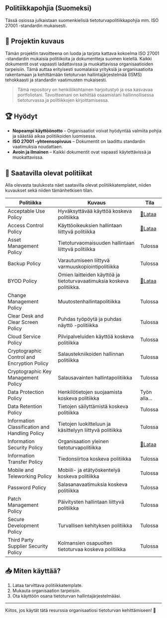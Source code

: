 ## Politiikkapohjia (Suomeksi)

Tässä osiossa julkaistaan suomenkielisiä tietoturvapolitiikkapohjia mm. ISO 27001 -standardin mukaisesti.

## 📖 Projektin kuvaus
Tämän projektin tavoitteena on luoda ja tarjota kattava kokoelma ISO 27001 -standardin mukaisia politiikoita ja dokumentteja suomen kielellä. Kaikki dokumentit ovat vapaasti ladattavissa ja muokattavissa organisaatioiden tarpeisiin. Tämä auttaa erityisesti suomalaisia yrityksiä ja organisaatioita rakentamaan ja kehittämään tietoturvan hallintajärjestelmää (ISMS) tehokkaasti ja standardin vaatimusten mukaisesti.

> Tämä repository on henkilökohtainen harjoitustyö ja osa kasvavaa portfoliotani. Tavoitteenani on kehittää osaamistani hallinnollisessa tietoturvassa ja politiikkojen kirjoittamisessa.

## 🏆 Hyödyt
- **Nopeampi käyttöönotto** – Organisaatiot voivat hyödyntää valmiita pohjia ja säästää aikaa politiikoiden luomisessa.
- **ISO 27001 -yhteensopivuus** – Dokumentit on laadittu standardin vaatimuksia noudattaen.
- **Avoin ja ilmainen** – Kaikki dokumentit ovat vapaasti käytettävissä ja muokattavissa.

## 📜 Saatavilla olevat politiikat
Alla olevasta taulukosta näet saatavilla olevat politiikkatemplatet, niiden kuvaukset sekä niiden tämänhetkisen tilan.

| Politiikka | Kuvaus | Tila |
|------------|----------|------|
| Acceptable Use Policy | Hyväksyttävää käyttöä koskeva politiikka | [📄Lataa](https://github.com/joonaschuk/joonaschuk/blob/main/acceptable_use_policy.docx) |
| Access Control Policy | Käyttöoikeuksien hallintaan liittyvä politiikka | [📄Lataa](https://github.com/joonaschuk/joonaschuk/blob/main/access_control_policy.docx) |
| Asset Management Policy | Tietoturvaomaisuuden hallintaan liittyvä politiikka | Tulossa |
| Backup Policy | Varautumiseen liittyvä varmuuskopiointipolitiikka | Tulossa |
| BYOD Policy | Omien laitteiden käyttöä ja tietoturvavaatimuksia koskeva politiikka. | [📄Lataa](https://github.com/joonaschuk/joonaschuk/blob/main/byod_policy.docx) |
| Change Management Policy | Muutostenhallintapolitiikka | Tulossa |
| Clear Desk and Clear Screen Policy | Puhdas työpöytä ja puhdas näyttö -politiikka | Tulossa |
| Cloud Service Policy | Pilvipalveluiden käyttöä koskeva politiikka | Tulossa |
| Cryptographic Control and Encryption Policy | Salaustekniikoiden hallinnan politiikka | Tulossa |
| Cryptographic Key Management Policy | Salausavainten hallintapolitiikka | Tulossa |
| Data Protection Policy | Henkilötietojen suojaamista koskeva politiikka | Työn alla... |
| Data Retention Policy | Tietojen säilyttämistä koskeva politiikka | Tulossa |
| Information Classification and Handling Policy | Tietojen luokitteluun ja käsittelyyn liittyvä politiikka | Tulossa |
| Information Security Policy | Organisaation yleinen tietoturvapolitiikka | [📄Lataa](https://github.com/joonaschuk/joonaschuk/blob/main/information_security_policy.docx) |
| Information Transfer Policy | Tiedonsiirtoa koskeva politiikka | Tulossa |
| Mobile and Teleworking Policy | Mobiili- ja etätyöskentelyä koskeva politiikka | Tulossa |
| Password Policy | Salasanavaatimuksia koskeva politiikka | Tulossa |
| Patch Management Policy | Päivitysten hallintaan liittyvä politiikka | Tulossa |
| Secure Development Policy | Turvallisen kehityksen politiikka | Tulossa |
| Third Party Supplier Security Policy | Kolmansien osapuolten tietoturvaa koskeva politiikka | Tulossa |

## 📥 Miten käyttää?
1. Lataa tarvittava politiikkatemplate.
2. Mukauta organisaation tarpeisiin.
3. Ota käyttöön osana tietoturvan hallintajärjestelmääsi.

---

Kiitos, jos käytät tätä resurssia organisaatiosi tietoturvan kehittämiseen! 💜
